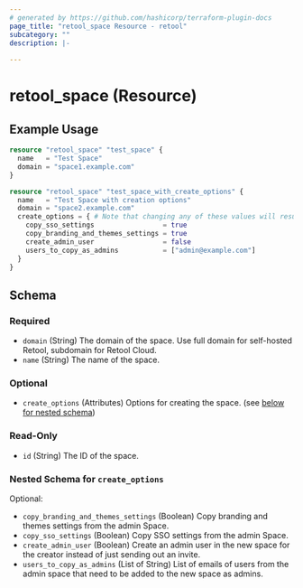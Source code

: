 ```yaml
---
# generated by https://github.com/hashicorp/terraform-plugin-docs
page_title: "retool_space Resource - retool"
subcategory: ""
description: |-
  
---
```


# retool_space (Resource)



## Example Usage

```terraform
resource "retool_space" "test_space" {
  name   = "Test Space"
  domain = "space1.example.com"
}

resource "retool_space" "test_space_with_create_options" {
  name   = "Test Space with creation options"
  domain = "space2.example.com"
  create_options = { # Note that changing any of these values will result in the old space being deleted and a new space being created
    copy_sso_settings                 = true
    copy_branding_and_themes_settings = true
    create_admin_user                 = false
    users_to_copy_as_admins           = ["admin@example.com"]
  }
}
```

<!-- schema generated by tfplugindocs -->
## Schema

### Required

- `domain` (String) The domain of the space. Use full domain for self-hosted Retool, subdomain for Retool Cloud.
- `name` (String) The name of the space.

### Optional

- `create_options` (Attributes) Options for creating the space. (see [below for nested schema](#nestedatt--create_options))

### Read-Only

- `id` (String) The ID of the space.

<a id="nestedatt--create_options"></a>
### Nested Schema for `create_options`

Optional:

- `copy_branding_and_themes_settings` (Boolean) Copy branding and themes settings from the admin Space.
- `copy_sso_settings` (Boolean) Copy SSO settings from the admin Space.
- `create_admin_user` (Boolean) Create an admin user in the new space for the creator instead of just sending out an invite.
- `users_to_copy_as_admins` (List of String) List of emails of users from the admin space that need to be added to the new space as admins.

